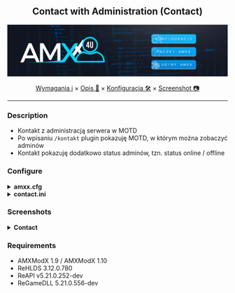 <div align="center">

## Contact with Administration (Contact)

<img src="https://raw.githubusercontent.com/AMXX4u/contact-admin/main/assets/main.png"></img>

</div>

<p align="center">
  <a href="#requirements">Wymagania ℹ</a> ×
  <a href="#description">Opis 📄</a> ×
  <a href="#configure">Konfiguracja 🛠</a> ×
  <a href="#screenshots">Screenshot 📷</a>
</p>

---

### Description 
- Kontakt z administracją serwera w MOTD
- Po wpisaniu `/kontakt` plugin pokazuję MOTD, w którym można zobaczyć adminów
- Kontakt pokazuję dodatkowo status adminów, tzn. status online / offline

### Configure
<details>
  <summary><b>amxx.cfg</b></summary>

```cfg
// Pokazywać wszystkich adminów w konsoli gracza?
amxx4u_contact_console "1"

// Pokazywać informację na czacie dla gracza, że lista adminów została wydrukowana w konsoli?
amxx4u_contact_chat "1"

// Pokazywać forum w wydrukowanej liście adminów?
amxx4u_contact_show_board "1"

// Jaką nazwę forum wyświetlać w wydrukowanej liście adminów?
amxx4u_contact_board "AMXX4u.pl"

// Pokazywać zaproszenie do Discord'a w wydrukowanej liście adminów?
amxx4u_contact_show_discord "1"

// Jakie zaproszenie wyświetlać w wydrukowanej liście adminów?
amxx4u_contact_discord "https://discord.amxx4u.pl/"

```
</details>

<details>
  <summary><b>contact.ini</b></summary>

```ini

; Poniżej znajduję sie przykład dodawania nowego admina do kontaktu.
; Steam - Najlepiej podawać nick ze steam, nie link do profilu.
; "Nick" "Discord#0000" "Steam" "Ranga"

"AMXX4u" "Paweł#8547" "AMXX4u" "Właściciel"
"Pawel." "Paweł#8547" "AMXX4u" "Opiekun"

```
</details>

### Screenshots

<details>
  <summary><b>Contact</b></summary>

- MOTD

  <img src="https://raw.githubusercontent.com/AMXX4u/contact-admin/main/assets/motd.png"></img>

- Console

  <img src="https://raw.githubusercontent.com/AMXX4u/contact-admin/main/assets/console.png"></img>

- Chat

  <img src="https://raw.githubusercontent.com/AMXX4u/contact-admin/main/assets/chat.png"></img>
</details>

### Requirements 
- AMXModX 1.9 / AMXModX 1.10
- ReHLDS 3.12.0.780
- ReAPI v5.21.0.252-dev
- ReGameDLL 5.21.0.556-dev
